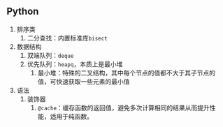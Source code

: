 ## Python
1. 排序类
	1. 二分查找：内置标准库`bisect`
2. 数据结构
	1. 双端队列：`deque`
	2. 优先队列：`heapq`，本质上是最小堆
		1. 最小堆：特殊的二叉结构，其中每个节点的值都不大于其子节点的值，可快速获取一些元素的最小值
3. 语法
	1. 装饰器
		1. `@cache`：缓存函数的返回值，避免多次计算相同的结果从而提升性能，适用于纯函数。


